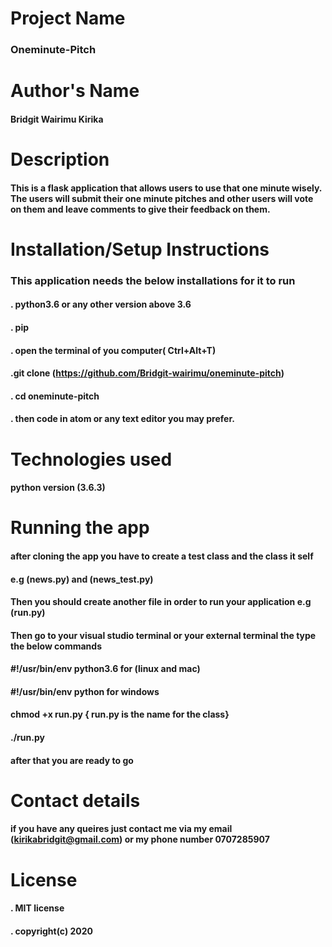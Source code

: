 # Project Name
### Oneminute-Pitch

# Author's Name
 #### Bridgit Wairimu Kirika

 # Description
 #### This is a flask application that allows users to use that one minute wisely. The users will submit their one minute pitches and other users will vote on them and leave comments to give their feedback on them.


 # Installation/Setup Instructions
 ### This application needs the below installations for it to run
#### . python3.6  or any other version above 3.6 
#### . pip


#### . open the terminal of you computer( Ctrl+Alt+T)
#### .git clone (https://github.com/Bridgit-wairimu/oneminute-pitch)
#### . cd oneminute-pitch
#### . then code in atom or any text editor you may prefer.

# Technologies used

#### python version (3.6.3)


# Running the app

#### after cloning the app you have to create a test class and the class it self 

#### e.g (news.py) and (news_test.py)
#### Then you should create another file in order to run your application e.g (run.py)

#### Then go to your visual studio terminal or your external terminal the type the below commands

#### #!/usr/bin/env python3.6  for (linux and mac)

#### #!/usr/bin/env python for windows

#### chmod +x run.py  { run.py is the name for the class}

#### ./run.py

#### after that you are ready to go


# Contact details
  #### if you have any queires just contact me via my email (kirikabridgit@gmail.com) or my phone number 0707285907

# License

  #### . MIT license
  #### . copyright(c) 2020







